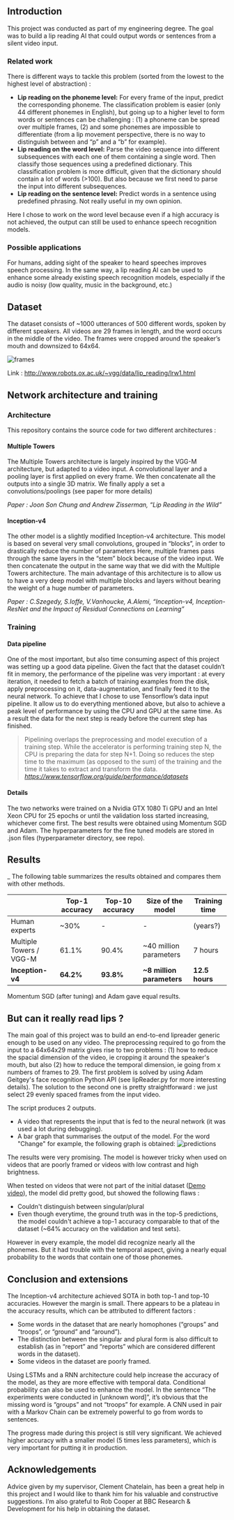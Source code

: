 ## Introduction

This project was conducted as part of my engineering degree. The goal was to build a lip reading AI that could output words or sentences from a silent video input.

### Related work
There is different ways to tackle this problem (sorted from the lowest to the highest level of abstraction) :
  * **Lip reading on the phoneme level:** For every frame of the input, predict the corresponding phoneme. The classification problem is easier (only 44 different phonemes in English), but going up to a higher level to form words or sentences can be challenging : (1) a phoneme can be spread over multiple frames, (2) and some phonemes are impossible to differentiate (from a lip movement perspective, there is no way to distinguish between and “p” and a “b” for example).
  * **Lip reading on the word level:** Parse the video sequence into different subsequences with each one of them containing a single word. Then classify those sequences using a predefined dictionary. This classification problem is more difficult, given that the dictionary should contain a lot of words (>100). But also because we first need to parse the input into different subsequences.
  *  **Lip reading on the sentence level:** Predict words in a sentence using predefined phrasing. Not really useful in my own opinion.

Here I chose to work on the word level because even if a high accuracy is not achieved, the output can still be used to enhance speech recognition models.


### Possible applications
For humans, adding sight of the speaker to heard speeches improves speech processing. In the same way, a lip reading AI can be used to enhance some already existing speech recognition models, especially if the audio is noisy (low quality, music in the background, etc.)

## Dataset

The dataset consists of ~1000 utterances of 500 different words, spoken by different speakers. All videos are 29 frames in length, and the word occurs in the middle of the video. The frames were cropped around the speaker’s mouth and downsized to 64x64.

![frames](https://raw.githubusercontent.com/khazit/Lip2Word/ressources/img/frames.png)

Link : http://www.robots.ox.ac.uk/~vgg/data/lip_reading/lrw1.html

## Network architecture and training

### Architecture
This repository contains the source code for two different architectures :

#### Multiple Towers
The Multiple Towers architecture is largely inspired by the VGG-M architecture, but adapted to a video input. A convolutional layer and a pooling layer is first applied on every frame. We then concatenate all the outputs into a single 3D matrix. We finally apply a set a convolutions/poolings (see paper for more details)

*Paper : Joon Son Chung and Andrew Zisserman, “Lip Reading in the Wild”*

#### Inception-v4
The other model is a slightly modified Inception-v4 architecture. This model is based on several very small convolutions, grouped in “blocks”, in order to drastically reduce the number of parameters Here, multiple frames pass through the same layers in the “stem” block because of the video input. We then concatenate the output in the same way that we did with the Multiple Towers architecture.
The main advantage of this architecture is to allow us to have a very deep model with multiple blocks and layers without bearing the weight of a huge number of parameters.

*Paper : C.Szegedy, S.Ioffe, V.Vanhoucke, A.Alemi, “Inception-v4, Inception-ResNet and the Impact of Residual Connections on Learning”*

### Training

#### Data pipeline
One of the most important, but also time consuming aspect of this project was setting up a good data pipeline. Given the fact that the dataset couldn’t fit in memory, the performance of the pipeline was very important : at every iteration, it needed to fetch a batch of training examples from the disk, apply preprocessing on it, data-augmentation, and finally feed it to the neural network.
To achieve that I chose to use Tensorflow’s data input pipeline. It allow us to do everything mentioned above, but also to achieve a peak level of performance by using the CPU and GPU at the same time. As a result the data for the next step is ready before the current step has finished.
>Pipelining overlaps the preprocessing and model execution of a training step. While the accelerator is performing training step N, the CPU is preparing the data for step N+1. Doing so reduces the step time to the maximum (as opposed to the sum) of the training and the time it takes to extract and transform the data.
>*https://www.tensorflow.org/guide/performance/datasets*

#### Details
The two networks were trained on a Nvidia GTX 1080 Ti GPU and an Intel Xeon CPU for 25 epochs or until the validation loss started increasing, whichever come first. The best results were obtained using Momentum SGD and Adam. The hyperparameters for the fine tuned models are stored in .json files (hyperparameter directory, see repo).

## Results
_
The following table summarizes the results obtained and compares them with other methods.

|                         |  Top-1 accuracy | Top-10 accuracy | Size of the model      | Training time |
|-------------------------|-----------------|-----------------|------------------------|---------------|
| Human experts           | ~30%            | -               | -                      | (years?)      |
| Multiple Towers / VGG-M | 61.1%           | 90.4%           | ~40 million parameters | 7 hours       |
| **Inception-v4**        | **64.2%**       | **93.8%**       | **~8 million parameters**| **12.5 hours**|

Momentum SGD (after tuning) and Adam gave equal results.

## But can it really read lips ?

The main goal of this project was to build an end-to-end lipreader generic enough to be used on any video. The preprocessing required to go from the input to a 64x64x29 matrix gives rise to two problems : (1) how to reduce the spacial dimension of the video, ie cropping it around the speaker's mouth, but also (2) how to reduce the temporal dimension, ie going from x numbers of frames to 29.
The first problem is solved by using Adam Geitgey's face recognition Python API (see lipReader.py for more interesting details). The solution to the second one is pretty straightforward : we just select 29 evenly spaced frames from the input video.

The script produces 2 outputs.
  * A video that represents the input that is fed to the neural network (it was used a lot during debugging).
  * A bar graph that summarises the output of the model. For the word "Change" for example, the following graph is obtained:
![predictions](https://raw.githubusercontent.com/khazit/Lip2Word/ressources/img/change.png)  

The results were very promising. The model is however tricky when used on videos that are poorly framed or videos with low contrast and high brightness.

When tested on videos that were not part of the initial dataset ([Demo video](https://www.youtube.com/watch?v=Hn8WIW8iZDc)), the model did pretty good, but showed the following flaws :
  * Couldn't distinguish between singular/plural
  * Even though everytime, the ground truth was in the top-5 predictions, the model couldn't achieve a top-1 accuracy comparable to that of the dataset (~64% accuracy on the validation and test sets).

However in every example, the model did recognize nearly all the phonemes. But it had trouble with the temporal aspect, giving a nearly equal probability to the words that contain one of those phonemes.  

## Conclusion and extensions

The Inception-v4 architecture achieved SOTA in both top-1 and top-10 accuracies. However the margin is small. There appears to be a plateau in the accuracy results, which can be attributed to different factors :
  * Some words in the dataset that are nearly homophones (“groups” and “troops”, or “ground” and “around”).
  * The distinction between the singular and plural form is also difficult to establish (as in “report” and “reports” which are considered different words in the dataset).
  * Some videos in the dataset are poorly framed.

Using LSTMs and a RNN architecture could help increase the accuracy of the model, as they are more effective with temporal data.
Conditional probability can also be used to enhance the model. In the sentence “The experiments were conducted in [unknown word]”, it’s obvious that the missing word is “groups” and not “troops” for example. A CNN used in pair with a Markov Chain can be extremely powerful to go from words to sentences.

The progress made during this project is still very significant. We achieved higher accuracy with a smaller model (5 times less parameters), which is very important for putting it in production.

## Acknowledgements

Advice given by my supervisor, Clement Chatelain, has been a great help in this project and I would like to thank him for his valuable and constructive suggestions.
I’m also grateful to Rob Cooper at BBC Research & Development for his help in obtaining the dataset.
